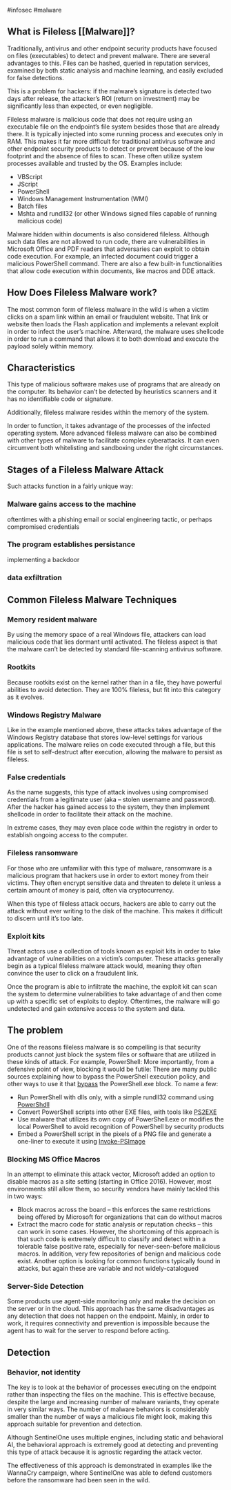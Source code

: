 #infosec #malware


## What is Fileless [[Malware]]? 

Traditionally, antivirus and other endpoint security products have focused on files (executables) to detect and prevent malware. There are several advantages to this. Files can be hashed, queried in reputation services, examined by both static analysis and machine learning, and easily excluded for false detections.

This is a problem for hackers: if the malware’s signature is detected two days after release, the attacker’s ROI (return on investment) may be significantly less than expected, or even negligible.

Fileless malware is malicious code that does not require using an executable file on the endpoint’s file system besides those that are already there. It is typically injected into some running process and executes only in RAM. This makes it far more difficult for traditional antivirus software and other endpoint security products to detect or prevent because of the low footprint and the absence of files to scan. These often utilize system processes available and trusted by the OS.  Examples include:

-   VBScript
-   JScript
-   PowerShell
-   Windows Management Instrumentation (WMI)
-   Batch files
-   Mshta and rundll32 (or other Windows signed files capable of running malicious code)

Malware hidden within documents is also considered fileless. Although such data files are not allowed to run code, there are vulnerabilities in Microsoft Office and PDF readers that adversaries can exploit to obtain code execution. For example, an infected document could trigger a malicious PowerShell command. There are also a few built-in functionalities that allow code execution within documents, like macros and DDE attack.


## How Does Fileless Malware work?

The most common form of fileless malware in the wild is when a victim clicks on a spam link within an email or fraudulent website. That link or website then loads the Flash application and implements a relevant exploit in order to infect the user’s machine. Afterward, the malware uses shellcode in order to run a command that allows it to both download and execute the payload solely within memory.


## Characteristics 

This type of malicious software makes use of programs that are already on the computer. Its behavior can’t be detected by heuristics scanners and it has no identifiable code or signature.

Additionally, fileless malware resides within the memory of the system.

In order to function, it takes advantage of the processes of the infected operating system. More advanced fileless malware can also be combined with other types of malware to facilitate complex cyberattacks. It can even circumvent both whitelisting and sandboxing under the right circumstances.


## Stages of a Fileless Malware Attack

Such attacks function in a fairly unique way:


### Malware gains access to the machine

oftentimes with a phishing email or social engineering tactic, or perhaps compromised credentials


### The program establishes persistance 

implementing a backdoor


### data exfiltration 


## Common Fileless Malware Techniques 


### Memory resident malware 

By using the memory space of a real Windows file, attackers can load malicious code that lies dormant until activated. The fileless aspect is that the malware can’t be detected by standard file-scanning antivirus software.


### Rootkits 

Because rootkits exist on the kernel rather than in a file, they have powerful abilities to avoid detection. They are 100% fileless, but fit into this category as it evolves.


### Windows Registry Malware

Like in the example mentioned above, these attacks takes advantage of the Windows Registry database that stores low-level settings for various applications. The malware relies on code executed through a file, but this file is set to self-destruct after execution, allowing the malware to persist as fileless.


### False credentials 

As the name suggests, this type of attack involves using compromised credentials from a legitimate user (aka – stolen username and password). After the hacker has gained access to the system, they then implement shellcode in order to facilitate their attack on the machine.

In extreme cases, they may even place code within the registry in order to establish ongoing access to the computer.


### Fileless ransomware

For those who are unfamiliar with this type of malware, ransomware is a malicious program that hackers use in order to extort money from their victims. They often encrypt sensitive data and threaten to delete it unless a certain amount of money is paid, often via cryptocurrency.

When this type of fileless attack occurs, hackers are able to carry out the attack without ever writing to the disk of the machine. This makes it difficult to discern until it’s too late.


### Exploit kits 

Threat actors use a collection of tools known as exploit kits in order to take advantage of vulnerabilities on a victim’s computer. These attacks generally begin as a typical fileless malware attack would, meaning they often convince the user to click on a fraudulent link.

Once the program is able to infiltrate the machine, the exploit kit can scan the system to determine vulnerabilities to take advantage of and then come up with a specific set of exploits to deploy. Oftentimes, the malware will go undetected and gain extensive access to the system and data.


## The problem

One of the reasons fileless malware is so compelling is that security products cannot just block the system files or software that are utilized in these kinds of attack. For example, PowerShell: More importantly, from a defensive point of view, blocking it would be futile: There are many public sources explaining how to bypass the PowerShell execution policy, and other ways to use it that [bypass](https://www.netspi.com/blog/technical/network-penetration-testing/15-ways-to-bypass-the-powershell-execution-policy/) the PowerShell.exe block. To name a few:

-   Run PowerShell with dlls only, with a simple rundll32 command using [PowerShdll](https://github.com/p3nt4/PowerShdll)
-   Convert PowerShell scripts into other EXE files, with tools like [PS2EXE](https://github.com/MScholtes/PS2EXE)
-   Use malware that utilizes its own copy of PowerShell.exe or modifies the local PowerShell to avoid recognition of PowerShell by security products
-   Embed a PowerShell script in the pixels of a PNG file and generate a one-liner to execute it using [Invoke-PSImage](https://github.com/peewpw/Invoke-PSImage)


### Blocking MS Office Macros

In an attempt to eliminate this attack vector, Microsoft added an option to disable macros as a site setting (starting in Office 2016). However, most environments still allow them, so security vendors have mainly tackled this in two ways:

-   Block macros across the board – this enforces the same restrictions being offered by Microsoft for organizations that can do without macros
-   Extract the macro code for static analysis or reputation checks – this can work in some cases. However, the shortcoming of this approach is that such code is extremely difficult to classify and detect within a tolerable false positive rate, especially for never-seen-before malicious macros. In addition, very few repositories of benign and malicious code exist. Another option is looking for common functions typically found in attacks, but again these are variable and not widely-catalogued


### Server-Side Detection 

Some products use agent-side monitoring only and make the decision on the server or in the cloud. This approach has the same disadvantages as any detection that does not happen on the endpoint. Mainly, in order to work, it requires connectivity and prevention is impossible because the agent has to wait for the server to respond before acting.


## Detection 


### Behavior, not identity 

The key is to look at the behavior of processes executing on the endpoint rather than inspecting the files on the machine. This is effective because, despite the large and increasing number of malware variants, they operate in very similar ways. The number of malware behaviors is considerably smaller than the number of ways a malicious file might look, making this approach suitable for prevention and detection.

Although SentinelOne uses multiple engines, including static and behavioral AI, the behavioral approach is extremely good at detecting and preventing this type of attack because it is agnostic regarding the attack vector.

The effectiveness of this approach is demonstrated in examples like the WannaCry campaign, where SentinelOne was able to defend customers before the ransomware had been seen in the wild.